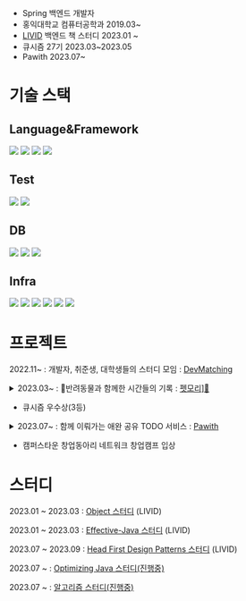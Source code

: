 
* Spring 백엔드 개발자
* 홍익대학교 컴퓨터공학과 2019.03~
* [LIVID](https://github.com/Learning-Is-Vital-In-Development) 백엔드 책 스터디 2023.01 ~
* 큐시즘 27기 2023.03~2023.05
* Pawith 2023.07~

# 기술 스택

## Language&Framework

<img src="https://img.shields.io/badge/java-6DB33F?style=flat-square&logo=java&logoColor=white"/></a>
<img src="https://img.shields.io/badge/Spring-6DB33F?style=flat-square&logo=Spring&logoColor=white"/></a>
<img src="https://img.shields.io/badge/SpringJpa-6DB33F?style=flat-square&logo=Spring&logoColor=white"/></a>
<img src="https://img.shields.io/badge/springsecurity-6DB33F?style=flat-square&logo=springsecurity&logoColor=white"/></a>

## Test
<img src="https://img.shields.io/badge/junit5-25A162?style=flat-square&logo=junit5&logoColor=white"/></a>
<img src="https://img.shields.io/badge/mockito-6DB33F?style=flat-square&logo=&logoColor=white"/></a>

## DB
<img src="https://img.shields.io/badge/mysql-4479A1?style=flat-square&logo=mysql&logoColor=white"/></a>
<img src="https://img.shields.io/badge/redis-DC382D?style=flat-square&logo=redis&logoColor=white"/></a>
<img src="https://img.shields.io/badge/H2-4479A1?style=flat-square&logo=H2&logoColor=white"/></a>

## Infra

<img src="https://img.shields.io/badge/amazonec2-FF9900?style=flat-square&logo=amazonec2&logoColor=white"/></a>
<img src="https://img.shields.io/badge/amazonrds-527FFF?style=flat-square&logo=amazonrds&logoColor=white"/></a>
<img src="https://img.shields.io/badge/amazons3-569A31?style=flat-square&logo=amazons3&logoColor=white"/></a>
<img src="https://img.shields.io/badge/docker-2496ED?style=flat-square&logo=docker&logoColor=white"/></a>
<img src="https://img.shields.io/badge/github-181717?style=flat-square&logo=github&logoColor=white"/></a>
<img src="https://img.shields.io/badge/githubactions-2088FF?style=flat-square&logo=dogithubactionscker&logoColor=white"/></a>


# 프로젝트

2022.11~ : 개발자, 취준생, 대학생들의 스터디 모임 : [DevMatching](https://github.com/radar19/DevMatching)

<details>
  <summary>2023.03~ : 🐶반려동물과 함께한 시간들의 기록 : 
    <a href = "https://github.com/KUSITMS-27th-TEAM3/BackEnd">펫모리]🐶</a> 
  </summary>
  <div markdown="1">

* redis와 spring의 @Cacheable을 통해 카운트 쿼리와 같이 일부 쿼리를 캐싱하였음 → 앨범 정보 100건 조회시 30%(200ms -> 150ms) 성능향상
* 애플리케이션 서비스에서 도메인 서비스를 조합하여 하나의 기능을 만드는 퍼사드 패턴을 사용하여 코드 재사용성을 높였으며 순환참조 가능성을 줄임
* 스프링 이벤트의 강력한 추상화를 통해 물리적 의존성을 논리적 의존성으로 변경하여 서비스 클래스의 의존성의 수를 줄임
* 모든 컨트롤러, 서비스에 대한 테스트를 작성하여 예상하지 못한 상황 발생을 막을 수 있었음
  </div>
</details>

* 큐시즘 우수상(3등)

<details>
  <summary >2023.07~ : 함께 이뤄가는 애완 공유 TODO 서비스 : 
    <a href = "https://github.com/TEAM-SAMSION/Backend">Pawith</a>
  </summary>
  <div markdown="1">
    
  * 이미지 업로드 + 팀 생성 API 개선
    * 리팩터링 전 : 이미지 업로드 API + 팀 생성 API, 동시100명 요청 평균 160ms
    * 리팩터링 후 : 이미지 업로드(비동기) + 팀 생성 API , 동시 100명 요쳥 편균 98.3ms(60% 개선)

  * Todo 완료율 API 개선
    * 리팩터링 전 : 동시 100명 요청 평균 426ms
    * 리팩터링 후 : 동시 100명 요청 평균 67ms (535% 개선)

  * Todo 조회 API 개선
    * 리팩터링 전 : 동시 100명 요청 평균 915ms
    * 리팩터링 후 : 동시 100명 요청 평균 85ms(914% 성능개선))
   
  * Todo 모임 조회 API 개선
    * 리팩터링 전 : 동시 100명 요청 평균 202ms
    * 리팩터링 후 : 동시 100명 요청 평균 88ms(129% 성능개선))
  
  * Todo 모임 이름 조회 API 개선
    * 리팩터링 전 : 동시 100명 요청 평균 225ms
    * 리팩터링 후 : 동시 100명 요청 평균 63ms(257% 성능개선))
  </div>
</details>

* 캠퍼스타운 창업동아리 네트워크 창업캠프 입상




  




# 스터디

2023.01 ~ 2023.03    : [Object 스터디](https://github.com/Learning-Is-Vital-In-Development/23-1-Objects) (LIVID)

2023.01 ~ 2023.03    : [Effective-Java 스터디](https://github.com/Learning-Is-Vital-In-Development/23-4-effective_java) (LIVID)

2023.07 ~ 2023.09    : [Head First Design Patterns 스터디](https://github.com/Learning-Is-Vital-In-Development/23-13-DesignPattern) (LIVID) 

2023.07 ~            : [Optimizing Java 스터디(진행중)](https://github.com/JSON-loading-and-unloading/Optimizing-Java) 

2023.07 ~            : [알고리즘 스터디(진행중)](https://github.com/JSON-loading-and-unloading/Algorithm)



